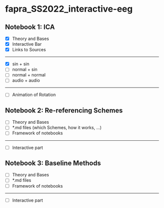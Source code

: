 # fapra_SS2022_interactive-eeg

## Notebook 1: ICA

- [x] Theory and Bases
- [x] Interactive Bar
- [x] Links to Sources
---
- [x] sin + sin
- [ ] normal + sin
- [ ] normal + normal
- [ ] audio + audio
---
- [ ] Animation of Rotation

## Notebook 2: Re-referencing Schemes

- [ ] Theory and Bases
- [ ] \*.md files (which Schemes, how it works, ...)
- [ ] Framework of notebooks
---
- [ ] Interactive part

## Notebook 3: Baseline Methods
- [ ] Theory and Bases
- [ ] \*.md files
- [ ] Framework of notebooks
---
- [ ] Interactive part
